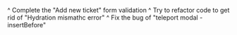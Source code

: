 ^ Complete the "Add new ticket" form validation
^ Try to refactor code to get rid of "Hydration mismathc error"
^ Fix the bug of "teleport modal - insertBefore"
